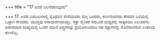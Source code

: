 +++
title = "17 ಅವರ ಬಲನೆಡವಙ್ಕದಲಿ"

+++
17. ಅವರ ಎಡಬಲಗಳಲ್ಲಿ ಸೈಂಧವನ ಸೇನೆಯವರು ನುಗ್ಗಿ ಬಂದರು, ಕರ್ಣನಂದನರು ಕೌರವನ ಬಳಿಯಲ್ಲಿ ಒಟ್ಟಾಗಿ ಸೇರಿದರು. ಯುದ್ಧವು ಅಸಾಧಾರಣವಾಯ್ತು. ಶತ್ರು ಸೈನಿಕರ ಸಮೂಹ ಮಧ್ಯದಲ್ಲಿ ಸಾತ್ಯಕಿಯು ಸಿಲುಕಿದನು. ಅಪಾರವಾದ ಸಂಖ್ಯೆಯಲ್ಲಿ ಒಂದೇ ಸಮನೆ ಅಸ್ತ್ರಗಳನ್ನು ಪ್ರಯೋಗಿಸಿದರೂ ಸಹ ಶತ್ರುಗಳನ್ನು ಕೊನೆಗಾಣಿಸುವ ಉಪಾಯ ಕಾಣಲಿಲ್ಲ.